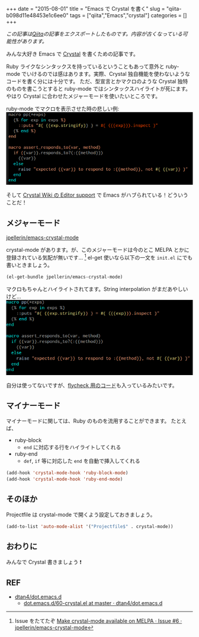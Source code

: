 +++ 
date = "2015-08-01"
title = "Emacs で Crystal を書く"
slug = "qiita-b098d11e48453e1c6ee0" 
tags = ["qiita","Emacs","crystal"]
categories = []
+++

*この記事は[Qiita](https://qiita.com/dtan4/items/b098d11e48453e1c6ee0)の記事をエクスポートしたものです。内容が古くなっている可能性があります。*

みんな大好き Emacs で [Crystal](http://crystal-lang.org/) を書くための記事です。

Ruby ライクなシンタックスを持っているということもあって意外と ruby-mode でいけるのでは感はあります。実際、Crystal 独自機能を使わないようなコードを書く分には十分です。
ただ、型宣言とかマクロのような Crystal 独特のものを書こうとすると ruby-mode ではシンタックスハイライトが死にます。やはり Crystal に合わせたメジャーモードを使いたいところです。

ruby-mode でマクロを表示させた時の悲しい例:
![image](/images/qiita-b098d11e48453e1c6ee0-1.png)

そして [Crystal Wiki の Editor support](https://github.com/manastech/crystal/wiki#editor-support) で Emacs がハブられている！どういうことだ！

## メジャーモード

[jpellerin/emacs-crystal-mode](https://github.com/jpellerin/emacs-crystal-mode)

crystal-mode があります。が、このメジャーモードは今のとこ MELPA とかに登録されている気配が無いです… [^1]
el-get 使いなら以下の一文を `init.el` にでも書いときましょう。

```el
(el-get-bundle jpellerin/emacs-crystal-mode)
```

マクロもちゃんとハイライトされてます。String interpolation がまだあやしいけど…
![image](/images/qiita-b098d11e48453e1c6ee0-2.png)


自分は使ってないですが、[flycheck 用のコード](https://github.com/jpellerin/emacs-crystal-mode/blob/master/crystal-flycheck.el)も入っているみたいです。

## マイナーモード

マイナーモードに関しては、Ruby のものを流用することができます。
たとえば、

- ruby-block
    - `end` に対応する行をハイライトしてくれる
- ruby-end
    - `def`, `if` 等に対応した `end` を自動で挿入してくれる

```el
(add-hook 'crystal-mode-hook 'ruby-block-mode)
(add-hook 'crystal-mode-hook 'ruby-end-mode)
```

## そのほか

Projectfile は crystal-mode で開くよう設定しておきましょう。

```el
(add-to-list 'auto-mode-alist '("Projectfile$" . crystal-mode))
```

## おわりに

みんなで Crystal 書きましょう :exclamation: 

## REF
- [dtan4/dot.emacs.d](https://github.com/dtan4/dot.emacs.d)
    - [dot.emacs.d/60-crystal.el at master · dtan4/dot.emacs.d](https://github.com/dtan4/dot.emacs.d/blob/master/inits/60-crystal.el)

[^1]: Issue をたてたぞ [Make crystal-mode available on MELPA · Issue #6 · jpellerin/emacs-crystal-mode](https://github.com/jpellerin/emacs-crystal-mode/issues/6)
